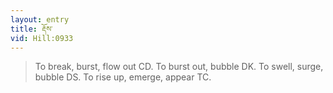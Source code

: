 ```yaml
---
layout: entry
title: རྡོས་
vid: Hill:0933
---
```

> To break, burst, flow out CD\. To burst out, bubble DK\. To swell, surge, bubble DS\. To rise up, emerge, appear TC\.


